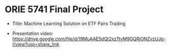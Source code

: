 # ORIE 5741 Final Project

- Title: Machine Learning Solution on ETF Pairs Trading

- Presentation video: https://drive.google.com/file/d/19MuAAE5dQt2xzTtyM9GQRjONZyzUJq-I/view?usp=share_link

